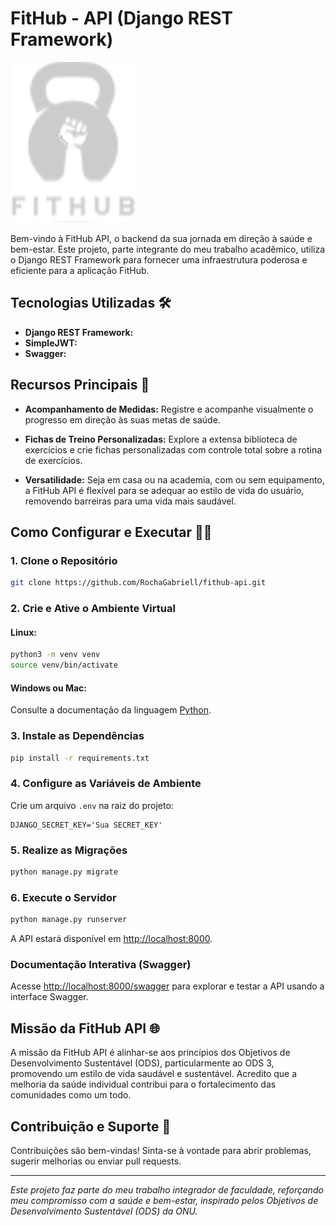 # FitHub - API (Django REST Framework)

<img
  src="https://raw.githubusercontent.com/RochaGabriell/fithub/2fd75fe4dfd3947d873d61982a4d006ddc4bbcc2/public/Logo%20-%20Light.svg"
  alt="FitHub Logo" style="width: 200px;" />

Bem-vindo à FitHub API, o backend da sua jornada em direção à saúde e bem-estar. Este projeto, parte integrante do meu trabalho acadêmico, utiliza o Django REST Framework para fornecer uma infraestrutura poderosa e eficiente para a aplicação FitHub.

## Tecnologias Utilizadas 🛠️

- **Django REST Framework:**
- **SimpleJWT:**
- **Swagger:**

## Recursos Principais 🚀

- **Acompanhamento de Medidas:** Registre e acompanhe visualmente o progresso em direção às suas metas de saúde.

- **Fichas de Treino Personalizadas:** Explore a extensa biblioteca de exercícios e crie fichas personalizadas com controle total sobre a rotina de exercícios.

- **Versatilidade:** Seja em casa ou na academia, com ou sem equipamento, a FitHub API é flexível para se adequar ao estilo de vida do usuário, removendo barreiras para uma vida mais saudável.

## Como Configurar e Executar 🏃‍♂️

### 1. Clone o Repositório

```bash
git clone https://github.com/RochaGabriell/fithub-api.git
```

### 2. Crie e Ative o Ambiente Virtual

#### Linux:

```bash
python3 -m venv venv
source venv/bin/activate
```

#### Windows ou Mac:

Consulte a documentação da linguagem [Python](https://docs.python.org/pt-br/3/library/venv.html).

### 3. Instale as Dependências

```bash
pip install -r requirements.txt
```

### 4. Configure as Variáveis de Ambiente

Crie um arquivo `.env` na raiz do projeto:

```env
DJANGO_SECRET_KEY='Sua SECRET_KEY'
```

### 5. Realize as Migrações

```bash
python manage.py migrate
```

### 6. Execute o Servidor

```bash
python manage.py runserver
```

A API estará disponível em [http://localhost:8000](http://localhost:8000).

### Documentação Interativa (Swagger)

Acesse [http://localhost:8000/swagger](http://localhost:8000/swagger) para explorar e testar a API usando a interface Swagger.

## Missão da FitHub API 🌐

A missão da FitHub API é alinhar-se aos princípios dos Objetivos de Desenvolvimento Sustentável (ODS), particularmente ao ODS 3, promovendo um estilo de vida saudável e sustentável. Acredito que a melhoria da saúde individual contribui para o fortalecimento das comunidades como um todo.

## Contribuição e Suporte 🤝

Contribuições são bem-vindas! Sinta-se à vontade para abrir problemas, sugerir melhorias ou enviar pull requests.

---

_Este projeto faz parte do meu trabalho integrador de faculdade, reforçando meu compromisso com a saúde e bem-estar, inspirado pelos Objetivos de Desenvolvimento Sustentável (ODS) da ONU._
